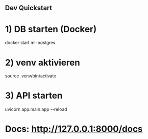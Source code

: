 ## Dev Quickstart
# 1) DB starten (Docker)
docker start ml-postgres

# 2) venv aktivieren
source .venv/bin/activate

# 3) API starten
uvicorn app.main:app --reload
# Docs: http://127.0.0.1:8000/docs

